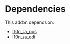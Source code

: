 # Dependencies

This addon depends on:

- [l10n_sa_pos](https://github.com/bringout/oca-ocb-l10n_me-africa/tree/2f981b576d3d37ea0e0ef5a5565cdca132588482/odoo-bringout-oca-ocb-l10n_sa_pos)
- [l10n_sa_edi](https://github.com/bringout/oca-ocb-l10n_me-africa/tree/2f981b576d3d37ea0e0ef5a5565cdca132588482/odoo-bringout-oca-ocb-l10n_sa_edi)
